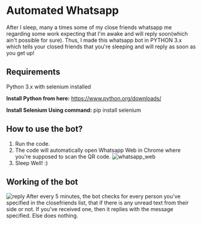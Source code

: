 # Automated Whatsapp

After I sleep, many a times some of my close friends whatsapp me regarding some work expecting that I'm awake and will reply soon(which ain't possible for sure). Thus, I made this whatsapp bot in PYTHON 3.x which tells your closed friends that you're sleeping and will reply as soon as you get up!

## Requirements
Python 3.x with selenium installed

**Install Python from here:** https://www.python.org/downloads/

**Install Selenium Using command:** pip install selenium

## How to use the bot?

1. Run the code.
2. The code will automatically open Whatsapp Web in Chrome where you're supposed to scan the QR code.
![whatsapp_web](https://user-images.githubusercontent.com/45245975/91994399-30346f80-ed54-11ea-91a2-098d851ac10d.PNG)
3. Sleep Well! :)

## Working of the bot

![reply](https://user-images.githubusercontent.com/45245975/91994219-fd8a7700-ed53-11ea-9666-c8c348adbb91.PNG)
After every 5 minutes, the bot checks for every person you've specified in the closefriends list, that if there is any unread text from their side or not. 
If you've received one, then it replies with the message specified.
Else does nothing.
